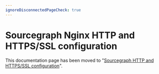 ```yaml
---
ignoreDisconnectedPageCheck: true
---
```


# Sourcegraph Nginx HTTP and HTTPS/SSL configuration

This documentation page has been moved to "[Sourcegraph HTTP and HTTPS/SSL configuration](http_https_configuration.md)".
